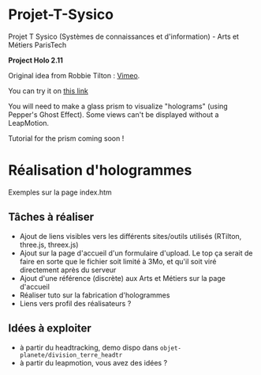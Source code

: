 ﻿# Projet-T-Sysico

Projet T Sysico (Systèmes de connaissances et d'information) - Arts et Métiers ParisTech

**Project Holo 2.11**

Original idea from Robbie Tilton : [Vimeo](http://vimeo.com/59377788).

You can try it on [this link](http://zaloeil.olympe.in/projet-t/)

You will need to make a glass prism to visualize "holograms" (using Pepper's Ghost Effect). Some views can't be displayed without a LeapMotion.

Tutorial for the prism coming soon !


# Réalisation d'hologrammes

Exemples sur la page index.htm


## Tâches à réaliser

* Ajout de liens visibles vers les différents sites/outils utilisés (RTilton, three.js, threex.js)
* Ajout sur la page d'accueil d'un formulaire d'upload. Le top ça serait de faire en sorte que le fichier soit limité à 3Mo, et qu'il soit viré directement après du serveur
* Ajout d'une référence (discrète) aux Arts et Métiers sur la page d'accueil
* Réaliser tuto sur la fabrication d'hologrammes
* Liens vers profil des réalisateurs ?

## Idées à exploiter
* à partir du headtracking, demo dispo dans `objet-planete/division_terre_headtr`
* à partir du leapmotion, vous avez des idées ?